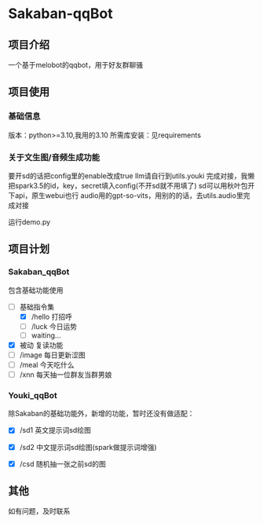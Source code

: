 # Sakaban-qqBot

## 项目介绍
一个基于melobot的qqbot，用于好友群聊骚

## 项目使用
### 基础信息
版本：python>=3.10,我用的3.10
所需库安装：见requirements

### 关于文生图/音频生成功能
要开sd的话把config里的enable改成true
llm请自行到utils.youki 完成对接，我懒
把spark3.5的id，key，secret填入config(不开sd就不用填了)
sd可以用秋叶包开下api，原生webui也行
audio用的gpt-so-vits，用别的的话，去utils.audio里完成对接


运行demo.py

## 项目计划
### Sakaban_qqBot
包含基础功能使用
- [ ] 基础指令集
    - [x] /hello 打招呼
    - [ ] /luck 今日运势
    - [ ] waiting...
- [x] 被动 复读功能
- [ ] /image 每日更新涩图
- [ ] /meal 今天吃什么
- [ ] /xnn 每天抽一位群友当群男娘

### Youki_qqBot
除Sakaban的基础功能外，新增的功能，暂时还没有做适配：
- [x] /sd1 英文提示词sd绘图
- [x] /sd2 中文提示词sd绘图(spark做提示词增强)
- [x] /csd 随机抽一张之前sd的图


## 其他
如有问题，及时联系